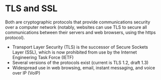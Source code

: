 # TLS and SSL

Both are cryptographic protocols that provide communications security over a computer network (notably, websites can use TLS to secure all communications between their servers and web browsers, using the https protocol).

- Transport Layer Security (TLS) is the successor of Secure Sockets Layer (SSL), which is now prohibited from use by the Internet Engineering Task Force (IETF)
- Several versions of the protocols exist (current is TLS 1.2, draft 1.3)
- Widespread use in web browsing, email, instant messaging, and voice over IP (VoIP)
